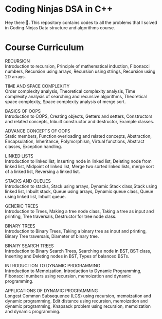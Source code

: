 # Coding Ninjas DSA in C++

Hey there 👋. This repository contains codes to all the problems that I solved in Coding Ninjas Data structure and algorithms course.

# Course Curriculum
RECURSION<br>
Introduction to recursion, Principle of mathematical induction, Fibonacci numbers, Recursion using arrays, Recursion using strings, Recursion using 2D arrays.

TIME AND SPACE COMPLEXITY<br>
Order complexity analysis, Theoretical complexity analysis, Time complexity analysis of searching and recursive algorithms, Theoretical space complexity, Space complexity analysis of merge sort.

BASICS OF OOPS<br>
Introduction to OOPS, Creating objects, Getters and setters, Constructors and related concepts, Inbuilt constructor and destructor, Example classes.

ADVANCE CONCEPTS OF OOPS<br>
Static members, Function overloading and related concepts, Abstraction, Encapsulation, Inheritance, Polymorphism, Virtual functions, Abstract classes, Exception handling.

LINKED LISTS<br>
Introduction to linked list, Inserting node in linked list, Deleting node from linked list, Midpoint of linked list, Merge two sorted linked lists, merge sort of a linked list, Reversing a linked list.

STACKS AND QUEUES<br>
Introduction to stacks, Stack using arrays, Dynamic Stack class,Stack using linked list, Inbuilt stack, Queue using arrays, Dynamic queue class, Queue using linked list, Inbuilt queue.

GENERIC TREES<br>
Introduction to Trees, Making a tree node class, Taking a tree as input and printing, Tree traversals, Destructor for tree node class.

BINARY TREES<br>
Introduction to Binary Trees, Taking a binary tree as input and printing, Binary Tree traversals, Diameter of binary tree.

BINARY SEARCH TREES<br>
Introduction to Binary Search Trees, Searching a node in BST, BST class, Inserting and Deleting nodes in BST, Types of balanced BSTs.

INTRODUCTION TO DYNAMIC PROGRAMMING<br>
Introduction to Memoization, Introduction to Dynamic Programming, Fibonacci numbers using recursion, memoization and dynamic programming.

APPLICATIONS OF DYNAMIC PROGRAMMING<br>
Longest Common Subsequence (LCS) using recursion, memoization and dynamic programming, Edit distance using recursion, memoization and dynamic programming, Knapsack problem using recursion, memoization and dynamic programming.
